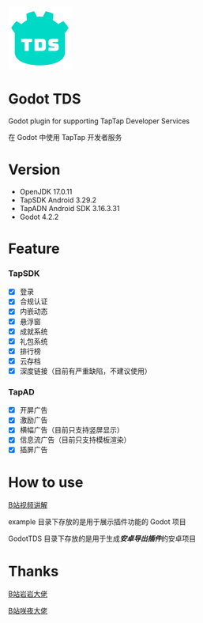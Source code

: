 <img src="example/icon.svg" width="128" height="128">

# Godot TDS

Godot plugin for supporting TapTap Developer Services

在 Godot 中使用 TapTap 开发者服务

# Version

- OpenJDK 17.0.11
- TapSDK Android 3.29.2
- TapADN Android SDK 3.16.3.31
- Godot 4.2.2

# Feature

### TapSDK

- [x] 登录
- [x] 合规认证
- [x] 内嵌动态
- [x] 悬浮窗
- [x] 成就系统
- [x] 礼包系统
- [x] 排行榜
- [x] 云存档
- [x] 深度链接（目前有严重缺陷，不建议使用）

### TapAD

- [x] 开屏广告
- [x] 激励广告
- [x] 横幅广告（目前只支持竖屏显示）
- [x] 信息流广告（目前只支持模板渲染）
- [x] 插屏广告

# How to use

[B站视频讲解](https://www.bilibili.com/video/BV1HoYiejEF9/)

example 目录下存放的是用于展示插件功能的 Godot 项目

GodotTDS 目录下存放的是用于生成***安卓导出插件***的安卓项目

# Thanks

[B站岩岩大佬](https://space.bilibili.com/55245483)

[B站咲夜大佬](https://space.bilibili.com/2706229)
